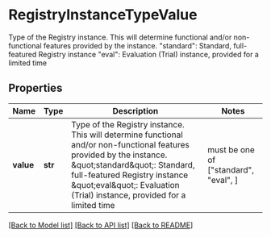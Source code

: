 # RegistryInstanceTypeValue

Type of the Registry instance. This will determine functional and/or non-functional features provided by the instance.  \"standard\": Standard, full-featured Registry instance  \"eval\": Evaluation (Trial) instance, provided for a limited time 

## Properties
Name | Type | Description | Notes
------------ | ------------- | ------------- | -------------
**value** | **str** | Type of the Registry instance. This will determine functional and/or non-functional features provided by the instance.  \&quot;standard\&quot;: Standard, full-featured Registry instance  \&quot;eval\&quot;: Evaluation (Trial) instance, provided for a limited time  |  must be one of ["standard", "eval", ]

[[Back to Model list]](../README.md#documentation-for-models) [[Back to API list]](../README.md#documentation-for-api-endpoints) [[Back to README]](../README.md)


